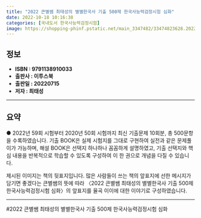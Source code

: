 ```yaml
---
title: "2022 큰별쌤 최태성의 별별한국사 기출 500제 한국사능력검정시험 심화"
date: 2022-10-18 10:16:38
categories: [국내도서 한국사능력검정시험]
image: https://shopping-phinf.pstatic.net/main_3347482/33474823628.20220716093441.jpg
---
```


## **정보**

- **ISBN : 9791138910033**
- **출판사 : 이투스북**
- **출판일 : 20220715**
- **저자 : 최태성**

------



## **요약**

● 2022년 59회 시험부터 2020년 50회 시험까지 최신 기출문제 10회분, 총 500문항을 수록하였습니다. 기출 BOOK은 실제 시험지를 그대로 구현하여 실전과 같은 문제풀이가 가능하며, 해설 BOOK은 선택지 하나하나 꼼꼼하게 설명하였고, 기출 선택지와 핵심 내용을 반복적으로 학습할 수 있도록 구성하여 이 한 권으로 개념을 다질 수 있습니다.

 제시된 이미지는 책의 뒷표지입니다. 
많은 사람들이 쓰는 책의 앞표지에 선한 메시지가 담기면 좋겠다는 큰별쌤의 뜻에 따라 〈2022 큰별쌤 최태성의 별별한국사 기출 500제 한국사능력검정시험 심화〉의 앞표지를 율곡 이이에 대한 이야기로 구성하였습니다.

------

#2022 큰별쌤 최태성의 별별한국사 기출 500제 한국사능력검정시험 심화


